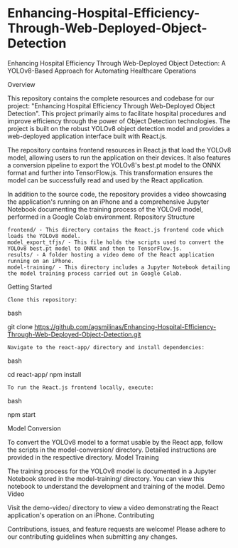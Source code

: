 # Enhancing-Hospital-Efficiency-Through-Web-Deployed-Object-Detection
Enhancing Hospital Efficiency Through Web-Deployed Object Detection: A YOLOv8-Based Approach for Automating Healthcare Operations


Overview

This repository contains the complete resources and codebase for our project: "Enhancing Hospital Efficiency Through Web-Deployed Object Detection". This project primarily aims to facilitate hospital procedures and improve efficiency through the power of Object Detection technologies. The project is built on the robust YOLOv8 object detection model and provides a web-deployed application interface built with React.js.

The repository contains frontend resources in React.js that load the YOLOv8 model, allowing users to run the application on their devices. It also features a conversion pipeline to export the YOLOv8's best.pt model to the ONNX format and further into TensorFlow.js. This transformation ensures the model can be successfully read and used by the React application.

In addition to the source code, the repository provides a video showcasing the application's running on an iPhone and a comprehensive Jupyter Notebook documenting the training process of the YOLOv8 model, performed in a Google Colab environment.
Repository Structure

    frontend/ - This directory contains the React.js frontend code which loads the YOLOv8 model.
    model_export_tfjs/ - This file holds the scripts used to convert the YOLOv8 best.pt model to ONNX and then to TensorFlow.js.
    results/ - A folder hosting a video demo of the React application running on an iPhone.
    model-training/ - This directory includes a Jupyter Notebook detailing the model training process carried out in Google Colab.

Getting Started

    Clone this repository:

bash

git clone https://github.com/agsmilinas/Enhancing-Hospital-Efficiency-Through-Web-Deployed-Object-Detection.git

    Navigate to the react-app/ directory and install dependencies:

bash

cd react-app/
npm install

    To run the React.js frontend locally, execute:

bash

npm start

Model Conversion

To convert the YOLOv8 model to a format usable by the React app, follow the scripts in the model-conversion/ directory. Detailed instructions are provided in the respective directory.
Model Training

The training process for the YOLOv8 model is documented in a Jupyter Notebook stored in the model-training/ directory. You can view this notebook to understand the development and training of the model.
Demo Video

Visit the demo-video/ directory to view a video demonstrating the React application's operation on an iPhone.
Contributing

Contributions, issues, and feature requests are welcome! Please adhere to our contributing guidelines when submitting any changes.
